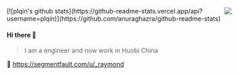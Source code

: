 <img align="right" src="https://github-readme-stats.vercel.app/api?username=plqin&show_icons=true&icon_color=805AD5&text_color=718096&bg_color=ffffff&hide_title=true" />
[![plqin's github stats](https://github-readme-stats.vercel.app/api?username=plqin)](https://github.com/anuraghazra/github-readme-stats)


#### Hi there 👋

> I am a engineer and now work in Huobi China

🔗 https://segmentfault.com/u/_raymond
